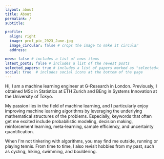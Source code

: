 ```yaml
---
layout: about
title: About
permalink: /
subtitle: 

profile:
  align: right
  image: prof_pic_2023_June.jpg
  image_circular: false # crops the image to make it circular
  address: 

news: false # includes a list of news items
latest_posts: false # includes a list of the newest posts
selected_papers: true # includes a list of papers marked as "selected={true}"
social: true  # includes social icons at the bottom of the page
---
```


Hi, I am a machine learning engineer at G-Research in London. Previously, I obtained MSc in Statistics at ETH Zurich and BEng in Systems Innovation at the University of Tokyo.

My passion lies in the field of machine learning, and I particularly enjoy improving machine learning algorithms by leveraging the underlying mathematical structures of the problems. Especially, keywords that often get me excited include probabilistic modeling, decision making, reinforcement learning, meta-learning, sample efficiency, and uncertainty quantification.

When I'm not tinkering with algorithms, you may find me outside, running or playing tennis. From time to time, I also revisit hobbies from my past, such as cycling, hiking, swimming, and bouldering.
